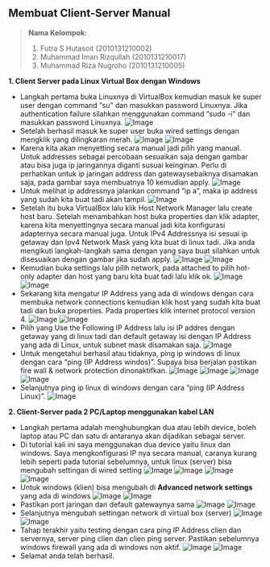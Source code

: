 ## Membuat Client-Server Manual
> **Nama Kelompok:**
> 1. Futra S Hutasoit (2010131210002)
> 2. Muhammad Iman Rizqullah (2010131210017)
> 3. Muhammad Riza Nugroho (2010131210005)

**1. Client Server pada Linux Virtual Box dengan Windows**
+ Langkah pertama buka Linuxnya di VirtualBox kemudian masuk ke super user dengan command “su” dan masukkan password Linuxnya. Jika authentication failure silahkan menggunakan command “sudo -i” dan masukkan password Linuxnya.
![Image](tugas1no1_1.png)
+ Setelah berhasil masuk ke super user buka wired settings dengan mengklik yang dilingkaran merah.
![Image](tugas1no1_2.png)
![Image](tugas1no1_3.png)
+ Karena kita akan menyetting secara manual jadi pilih yang manual. Untuk addresses sebagai percobaan sesuaikan saja dengan gambar atau bisa juga ip jaringannya diganti susuai keinginan. Perlu di perhatikan untuk ip jaringan address dan gatewaysebaiknya disamakan saja, pada gambar saya membuatnya 10 kemudian apply.
![Image](tugas1no1_4.png)
+ Untuk melihat ip addressnya jalankan command “ip a”, maka ip address yang sudah kita buat tadi akan tampil. 
![Image](tugas1no1_5.png)
+ Setelah itu buka VirtualBox lalu klik Host Network Manager lalu create host baru. Setelah menambahkan host buka properties dan klik adapter, karena kita menyettingnya secara manual jadi kita konfigurasi adapternya secara manual juga. Untuk IPv4 Addressnya isi sesuai ip getaway dan Ipv4 Network Mask yang kita buat di linux tadi. Jika anda mengikuti langkah-langkah sama dengan yang saya buat silahkan untuk disesuaikan dengan gambar jika sudah apply. 
![Image](tugas1no1_6.png)
![Image](tugas1no1_7.png)
+ Kemudian buka settings lalu pilih network, pada attached to pilih hot-only adapter dan host yang baru kita buat tadi lalu klik ok.
![Image](tugas1no1_8.png)
![Image](tugas1no1_9.png)
+ Sekarang kita mengatur IP Address yang ada di windows dengan cara membuka network connections kemudian klik host yang sudah kita buat tadi dan buka properties. Pada properties klik internet protocol version 4.
![Image](tugas1no1_10.png)
![Image](tugas1no1_11.png)
+ Pilih yang Use the Following IP Address lalu isi IP addres dengan getaway yang di linux tadi dan default getaway isi dengan IP Address yang ada di Linux, untuk subnet mask disamakan saja.
![Image](tugas1no1_12.png)
+ Untuk mengetahui berhasil atau tidaknya, ping ip windows di linux dengan cara “ping (IP Address windos)”. Supaya bisa berjalan pastikan fire wall & network protection dinonaktifkan.
![Image](tugas1no1_13.png)
![Image](tugas1no1_14.png)
![Image](tugas1no1_15.png)
![Image](tugas1no1_16.png)
+ Selanjutnya ping ip linux di windows dengan cara “ping (IP Address Linux)”.
![Image](tugas1no1_17.png)

**2. Client-Server pada 2 PC/Laptop menggunakan kabel LAN**
+ Langkah pertama adalah menghubungkan dua atau lebih device, boleh laptop atau PC dan satu di antaranya akan dijadikan sebagai server.
+ Di tutorial kali ini saya menggunakan dua device yaitu linux dan windows. Saya mengkonfigurasi IP nya secara manual, caranya kurang lebih seperti pada tutorial sebelumnya, untuk linux (server) bisa mengubah settingan di wired setting
![Image](tugas1no2_1.png)
![Image](tugas1no2_2.png)
![Image](tugas1no2_3.png)
![Image](tugas1no2_4.png)
+ Untuk windows (klien) bisa mengubah di **Advanced network settings** yang ada di windows
![Image](tugas1no2_5.PNG)
![Image](tugas1no2_6.PNG)
+ Pastikan port jaringan dan default gatewaynya sama
![Image](tugas1no2_7.PNG)
![Image](tugas1no2_8.PNG)
+ Selanjutnya mengubah settingan network di virtual box (server)
![Image](tugas1no2_9.png)
![Image](tugas1no2_10.png)
+ Tahap terakhir yaitu testing dengan cara ping IP Address clien dan servernya, server ping clien dan clien ping server. Pastikan sebelumnya windows firewall yang ada di windows non aktif.
![Image](tugas1no2_11.png)
![Image](tugas1no2_12.png)
+ Selamat anda telah berhasil.
